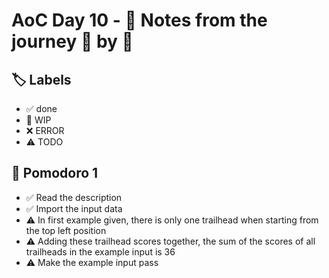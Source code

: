 # AoC Day 10 - 📝 Notes from the journey 🍅 by 🍅

## 🏷️ Labels

- ✅ done
- 🚧 WIP
- ❌ ERROR
- ⚠️ TODO

## 🍅 Pomodoro 1
- ✅ Read the description
- ✅ Import the input data
- ⚠️ In first example given, there is only one trailhead when starting from the top left position
- ⚠️ Adding these trailhead scores together, the sum of the scores of all trailheads in the example input is 36
- ⚠️ Make the example input pass
